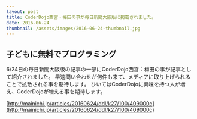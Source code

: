 ```yaml
---
layout: post
title: CoderDojo西宮・梅田の事が毎日新聞大阪版に掲載されました。
date: 2016-06-24
thumbnail: /assets/images/2016-06-24-thumbnail.jpg
---
```

## 子どもに無料でプログラミング
6/24日の毎日新聞大阪版の記事の一部にCoderDojo西宮：梅田の事が記事として紹介されました。
早速問い合わせが何件も来て、メディアに取り上げられることで拡散される事を期待します。
ひいてはCoderDojoに興味を持つ人が増え、CoderDojoが増える事を期待します。

[http://mainichi.jp/articles/20160624/ddl/k27/100/409000c](http://mainichi.jp/articles/20160624/ddl/k27/100/409000c)
